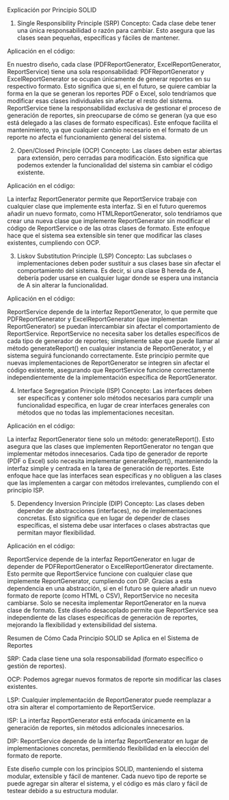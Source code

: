 Explicación por Principio SOLID


1. Single Responsibility Principle (SRP)
Concepto: Cada clase debe tener una única responsabilidad o razón para cambiar. Esto asegura que las clases sean pequeñas, específicas y fáciles de mantener.

Aplicación en el código:

En nuestro diseño, cada clase (PDFReportGenerator, ExcelReportGenerator, ReportService) tiene una sola responsabilidad:
PDFReportGenerator y ExcelReportGenerator se ocupan únicamente de generar reportes en su respectivo formato. Esto significa que si, en el futuro, se quiere cambiar la forma en la que se generan los reportes PDF o Excel, solo tendríamos que modificar esas clases individuales sin afectar el resto del sistema.
ReportService tiene la responsabilidad exclusiva de gestionar el proceso de generación de reportes, sin preocuparse de cómo se generan (ya que eso está delegado a las clases de formato específicas).
Este enfoque facilita el mantenimiento, ya que cualquier cambio necesario en el formato de un reporte no afecta el funcionamiento general del sistema.


2. Open/Closed Principle (OCP)
Concepto: Las clases deben estar abiertas para extensión, pero cerradas para modificación. Esto significa que podemos extender la funcionalidad del sistema sin cambiar el código existente.

Aplicación en el código:

La interfaz ReportGenerator permite que ReportService trabaje con cualquier clase que implemente esta interfaz.
Si en el futuro queremos añadir un nuevo formato, como HTMLReportGenerator, solo tendríamos que crear una nueva clase que implemente ReportGenerator sin modificar el código de ReportService o de las otras clases de formato.
Este enfoque hace que el sistema sea extensible sin tener que modificar las clases existentes, cumpliendo con OCP.


3. Liskov Substitution Principle (LSP)
Concepto: Las subclases o implementaciones deben poder sustituir a sus clases base sin afectar el comportamiento del sistema. Es decir, si una clase B hereda de A, debería poder usarse en cualquier lugar donde se espera una instancia de A sin alterar la funcionalidad.

Aplicación en el código:

ReportService depende de la interfaz ReportGenerator, lo que permite que PDFReportGenerator y ExcelReportGenerator (que implementan ReportGenerator) se puedan intercambiar sin afectar el comportamiento de ReportService.
ReportService no necesita saber los detalles específicos de cada tipo de generador de reportes; simplemente sabe que puede llamar al método generateReport() en cualquier instancia de ReportGenerator, y el sistema seguirá funcionando correctamente.
Este principio permite que nuevas implementaciones de ReportGenerator se integren sin afectar el código existente, asegurando que ReportService funcione correctamente independientemente de la implementación específica de ReportGenerator.


4. Interface Segregation Principle (ISP)
Concepto: Las interfaces deben ser específicas y contener solo métodos necesarios para cumplir una funcionalidad específica, en lugar de crear interfaces generales con métodos que no todas las implementaciones necesitan.

Aplicación en el código:

La interfaz ReportGenerator tiene solo un método: generateReport(). Esto asegura que las clases que implementen ReportGenerator no tengan que implementar métodos innecesarios.
Cada tipo de generador de reporte (PDF o Excel) solo necesita implementar generateReport(), manteniendo la interfaz simple y centrada en la tarea de generación de reportes.
Este enfoque hace que las interfaces sean específicas y no obliguen a las clases que las implementen a cargar con métodos irrelevantes, cumpliendo con el principio ISP.


5. Dependency Inversion Principle (DIP)
Concepto: Las clases deben depender de abstracciones (interfaces), no de implementaciones concretas. Esto significa que en lugar de depender de clases específicas, el sistema debe usar interfaces o clases abstractas que permitan mayor flexibilidad.

Aplicación en el código:

ReportService depende de la interfaz ReportGenerator en lugar de depender de PDFReportGenerator o ExcelReportGenerator directamente. Esto permite que ReportService funcione con cualquier clase que implemente ReportGenerator, cumpliendo con DIP.
Gracias a esta dependencia en una abstracción, si en el futuro se quiere añadir un nuevo formato de reporte (como HTML o CSV), ReportService no necesita cambiarse. Solo se necesita implementar ReportGenerator en la nueva clase de formato.
Este diseño desacoplado permite que ReportService sea independiente de las clases específicas de generación de reportes, mejorando la flexibilidad y extensibilidad del sistema.

Resumen de Cómo Cada Principio SOLID se Aplica en el Sistema de Reportes

SRP: Cada clase tiene una sola responsabilidad (formato específico o gestión de reportes).

OCP: Podemos agregar nuevos formatos de reporte sin modificar las clases existentes.

LSP: Cualquier implementación de ReportGenerator puede reemplazar a otra sin alterar el comportamiento de ReportService.

ISP: La interfaz ReportGenerator está enfocada únicamente en la generación de reportes, sin métodos adicionales innecesarios.

DIP: ReportService depende de la interfaz ReportGenerator en lugar de implementaciones concretas, permitiendo flexibilidad en la elección del formato de reporte.

Este diseño cumple con los principios SOLID, manteniendo el sistema modular, extensible y fácil de mantener. Cada nuevo tipo de reporte se puede agregar sin alterar el sistema, y el código es más claro y fácil de testear debido a su estructura modular.
